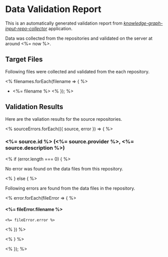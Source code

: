 # Data Validation Report

This is an automatically generated validation report from *[knowledge-graph-input-repo-collector](https://github.com/uilab-vtt/knowledge-graph-input-repo-collector)* application. 

Data was collected from the repositories and validated on the server at around <%= now %>.

## Target Files

Following files were collected and validated from the each repository.

<% filenames.forEach(filename => { %>
- <%= filename %>
<% }); %>

## Validation Results

Here are the valiation results for the source repositories. 

<% sourceErrors.forEach(({ source, error }) => { %>
### <%= source.id %> (<%= source.provider %>, <%= source.description %>)

<% if (error.length === 0) { %>

No error was found on the data files from this repository.

<% } else { %>

Following errors are found from the data files in the repository.

<% error.forEach(fileError => { %>

#### <%= fileError.filename %>

```
<%= fileError.error %>
```

<% }) %>

<% } %>

<% }); %>